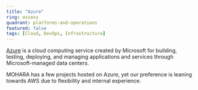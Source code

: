 ```yaml
---
title: "Azure"
ring: assess
quadrant: platforms-and-operations
featured: false
tags: [Cloud, DevOps, Infrastructure]
---
```


[Azure](https://azure.microsoft.com/) is a cloud computing service created by Microsoft for building, testing, deploying, and managing applications and services through Microsoft-managed data centers.

MOHARA has a few projects hosted on Azure, yet our preference is leaning towards AWS due to flexibility and internal experience.
